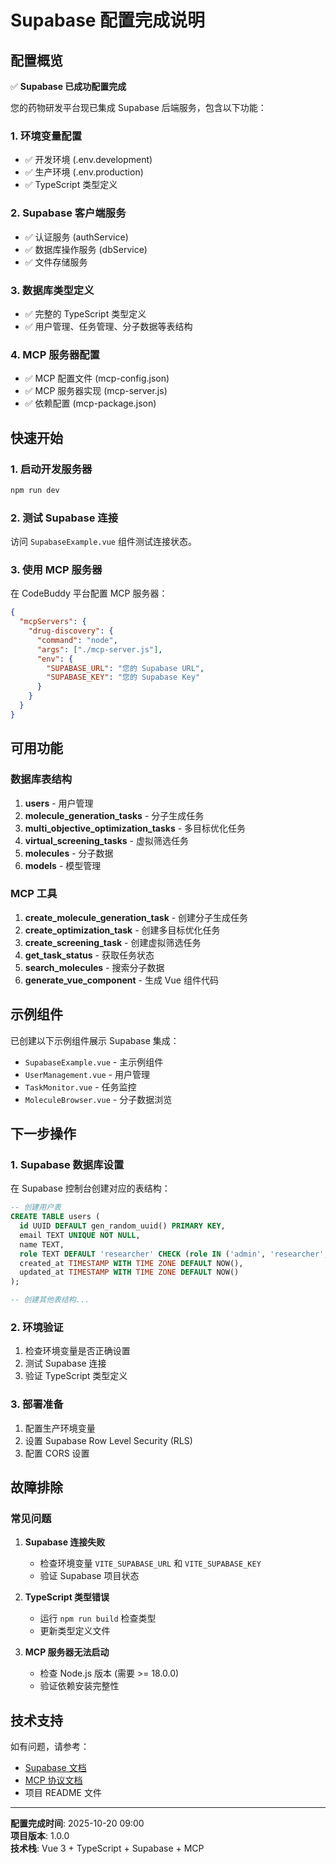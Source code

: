 # Supabase 配置完成说明

## 配置概览

✅ **Supabase 已成功配置完成**

您的药物研发平台现已集成 Supabase 后端服务，包含以下功能：

### 1. 环境变量配置
- ✅ 开发环境 (.env.development)
- ✅ 生产环境 (.env.production)
- ✅ TypeScript 类型定义

### 2. Supabase 客户端服务
- ✅ 认证服务 (authService)
- ✅ 数据库操作服务 (dbService)
- ✅ 文件存储服务

### 3. 数据库类型定义
- ✅ 完整的 TypeScript 类型定义
- ✅ 用户管理、任务管理、分子数据等表结构

### 4. MCP 服务器配置
- ✅ MCP 配置文件 (mcp-config.json)
- ✅ MCP 服务器实现 (mcp-server.js)
- ✅ 依赖配置 (mcp-package.json)

## 快速开始

### 1. 启动开发服务器

```bash
npm run dev
```

### 2. 测试 Supabase 连接

访问 `SupabaseExample.vue` 组件测试连接状态。

### 3. 使用 MCP 服务器

在 CodeBuddy 平台配置 MCP 服务器：

```json
{
  "mcpServers": {
    "drug-discovery": {
      "command": "node",
      "args": ["./mcp-server.js"],
      "env": {
        "SUPABASE_URL": "您的 Supabase URL",
        "SUPABASE_KEY": "您的 Supabase Key"
      }
    }
  }
}
```

## 可用功能

### 数据库表结构

1. **users** - 用户管理
2. **molecule_generation_tasks** - 分子生成任务
3. **multi_objective_optimization_tasks** - 多目标优化任务  
4. **virtual_screening_tasks** - 虚拟筛选任务
5. **molecules** - 分子数据
6. **models** - 模型管理

### MCP 工具

1. **create_molecule_generation_task** - 创建分子生成任务
2. **create_optimization_task** - 创建多目标优化任务
3. **create_screening_task** - 创建虚拟筛选任务
4. **get_task_status** - 获取任务状态
5. **search_molecules** - 搜索分子数据
6. **generate_vue_component** - 生成 Vue 组件代码

## 示例组件

已创建以下示例组件展示 Supabase 集成：

- `SupabaseExample.vue` - 主示例组件
- `UserManagement.vue` - 用户管理
- `TaskMonitor.vue` - 任务监控
- `MoleculeBrowser.vue` - 分子数据浏览

## 下一步操作

### 1. Supabase 数据库设置

在 Supabase 控制台创建对应的表结构：

```sql
-- 创建用户表
CREATE TABLE users (
  id UUID DEFAULT gen_random_uuid() PRIMARY KEY,
  email TEXT UNIQUE NOT NULL,
  name TEXT,
  role TEXT DEFAULT 'researcher' CHECK (role IN ('admin', 'researcher', 'viewer')),
  created_at TIMESTAMP WITH TIME ZONE DEFAULT NOW(),
  updated_at TIMESTAMP WITH TIME ZONE DEFAULT NOW()
);

-- 创建其他表结构...
```

### 2. 环境验证

1. 检查环境变量是否正确设置
2. 测试 Supabase 连接
3. 验证 TypeScript 类型定义

### 3. 部署准备

1. 配置生产环境变量
2. 设置 Supabase Row Level Security (RLS)
3. 配置 CORS 设置

## 故障排除

### 常见问题

1. **Supabase 连接失败**
   - 检查环境变量 `VITE_SUPABASE_URL` 和 `VITE_SUPABASE_KEY`
   - 验证 Supabase 项目状态

2. **TypeScript 类型错误**
   - 运行 `npm run build` 检查类型
   - 更新类型定义文件

3. **MCP 服务器无法启动**
   - 检查 Node.js 版本 (需要 >= 18.0.0)
   - 验证依赖安装完整性

## 技术支持

如有问题，请参考：
- [Supabase 文档](https://supabase.com/docs)
- [MCP 协议文档](https://spec.modelcontextprotocol.io/)
- 项目 README 文件

---

**配置完成时间**: 2025-10-20 09:00  
**项目版本**: 1.0.0  
**技术栈**: Vue 3 + TypeScript + Supabase + MCP